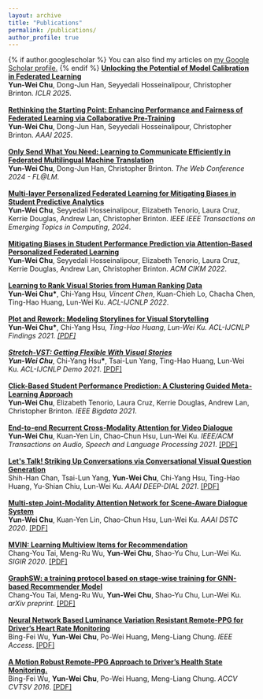 ```yaml
---
layout: archive
title: "Publications"
permalink: /publications/
author_profile: true
---
```


{% if author.googlescholar %}
  You can also find my articles on <u><a href="{{author.googlescholar}}">my Google Scholar profile</a>.</u>
{% endif %}
<b>[Unlocking the Potential of Model Calibration in Federated Learning](https://arxiv.org/abs/2409.04901)</b> 
<br><b>Yun-Wei Chu</b>, Dong-Jun Han, Seyyedali Hosseinalipour, Christopher Brinton. <i>ICLR 2025</i>.
<br>
<br>
<b>[Rethinking the Starting Point: Enhancing Performance and Fairness of Federated Learning via Collaborative Pre-Training](https://arxiv.org/abs/2402.02225)</b> 
<br><b>Yun-Wei Chu</b>, Dong-Jun Han, Seyyedali Hosseinalipour, Christopher Brinton. <i>AAAI 2025</i>.
<br>
<br>
<b>[Only Send What You Need: Learning to Communicate Efficiently in Federated Multilingual Machine Translation](https://arxiv.org/abs/2401.07456)</b> 
<br><b>Yun-Wei Chu</b>, Dong-Jun Han, Christopher Brinton. <i>The Web Conference 2024 - FL@LM</i>.
<br>
<br>
<b>[Multi-layer Personalized Federated Learning for Mitigating Biases in Student Predictive Analytics](https://arxiv.org/abs/2212.02985)</b> 
<br><b>Yun-Wei Chu</b>, Seyyedali Hosseinalipour, Elizabeth Tenorio, Laura Cruz, Kerrie Douglas, Andrew Lan, Christopher Brinton. <i>IEEE IEEE Transactions on Emerging Topics in Computing, 2024</i>.
<br>
<br>
<b>[Mitigating Biases in Student Performance Prediction via Attention-Based Personalized Federated Learning](https://arxiv.org/abs/2208.01182)</b> 
<br><b>Yun-Wei Chu</b>, Seyyedali Hosseinalipour, Elizabeth Tenorio, Laura Cruz, Kerrie Douglas, Andrew Lan, Christopher Brinton. <i>ACM CIKM 2022</i>.
<br>
<br>
<b>[Learning to Rank Visual Stories from Human Ranking Data](https://aclanthology.org/2022.acl-long.441.pdf)</b> 
<br><b>Yun-Wei Chu*</b>, Chi-Yang Hsu<b>*</b>, Vincent Chen<b>*</b>, Kuan-Chieh Lo, Chacha Chen, Ting-Hao Huang, Lun-Wei Ku. <i>ACL-IJCNLP 2022</i>.
<br>
<br>
<b>[Plot and Rework: Modeling Storylines for Visual Storytelling](https://arxiv.org/abs/2105.06950?context=cs.AI)</b> 
<br><b>Yun-Wei Chu*</b>, Chi-Yang Hsu<b>*</b>, Ting-Hao Huang, Lun-Wei Ku. <i>ACL-IJCNLP Findings 2021</i>. <a href="/files/PlotandRework.pdf" target="_blank">[PDF]</a>
<br>
<br>
<b><a href="/files/StretchVIST.pdf" target="_blank">Stretch-VST: Getting Flexible With Visual Stories</a></b> 
<br><b>Yun-Wei Chu*</b>, Chi-Yang Hsu<b>*</b>, Tsai-Lun Yang, Ting-Hao Huang, Lun-Wei Ku. <i>ACL-IJCNLP Demo 2021</i>. <a href="/files/StretchVIST.pdf" target="_blank">[PDF]</a>
<br>
<br>
<b>[Click-Based Student Performance Prediction: A Clustering Guided Meta-Learning Approach](https://arxiv.org/abs/2111.00901)</b> 
<br><b>Yun-Wei Chu</b>, Elizabeth Tenorio, Laura Cruz, Kerrie Douglas, Andrew Lan, Christopher Brinton. <i>IEEE Bigdata 2021</i>.
<br>
<br>
<b>[End-to-end Recurrent Cross-Modality Attention for Video Dialogue](https://ieeexplore.ieee.org/document/9376964)</b> 
<br><b>Yun-Wei Chu</b>, Kuan-Yen Lin, Chao-Chun Hsu, Lun-Wei Ku. <i>IEEE/ACM Transactions on Audio, Speech and Language Processing 2021</i>. <a href="/files/TASL_final_paper.pdf" target="_blank">[PDF]</a>
<br>
<br>
<b><a href="/files/AAAI21_Workshop_VIST_Question.pdf" target="_blank">Let's Talk! Striking Up Conversations via Conversational Visual Question Generation</a></b> 
<br>Shih-Han Chan, Tsai-Lun Yang, <b>Yun-Wei Chu</b>, Chi-Yang Hsu, Ting-Hao Huang, Yu-Shian Chiu, Lun-Wei Ku. <i>AAAI DEEP-DIAL 2021</i>. <a href="/files/AAAI21_Workshop_VIST_Question.pdf" target="_blank">[PDF]</a>
<br>
<br>
<b>[Multi-step Joint-Modality Attention Network for Scene-Aware Dialogue System](https://arxiv.org/abs/2001.06206)</b> 
<br><b>Yun-Wei Chu</b>, Kuan-Yen Lin, Chao-Chun Hsu, Lun-Wei Ku. <i>AAAI DSTC 2020</i>. [[PDF]](https://arxiv.org/abs/2001.06206)
<br>
<br>
<b>[MVIN: Learning Multiview Items for Recommendation](https://arxiv.org/abs/2005.12516)</b> 
<br>Chang-You Tai, Meng-Ru Wu, <b>Yun-Wei Chu</b>, Shao-Yu Chu, Lun-Wei Ku. <i>SIGIR 2020</i>. [[PDF]](https://arxiv.org/abs/2005.12516)
<br>
<br>
<b>[GraphSW: a training protocol based on stage-wise training for GNN-based Recommender Model](https://arxiv.org/abs/1908.05611)</b> 
<br>Chang-You Tai, Meng-Ru Wu, <b>Yun-Wei Chu</b>, Shao-Yu Chu, Lun-Wei Ku. <i>arXiv preprint</i>. [[PDF]](https://arxiv.org/abs/1908.05611)
<br>
<br>
<b>[Neural Network Based Luminance Variation Resistant Remote-PPG for Driver’s Heart Rate Monitoring](https://ieeexplore.ieee.org/document/8701432)</b> 
<br>Bing-Fei Wu, <b>Yun-Wei Chu</b>, Po-Wei Huang, Meng-Liang Chung.  <i>IEEE Access</i>. [[PDF]](https://ieeexplore.ieee.org/document/8701432)
<br>
<br>
<b>[A Motion Robust Remote-PPG Approach to Driver’s Health State Monitoring.](https://link.springer.com/chapter/10.1007/978-3-319-54407-6_31)</b> 
<br>Bing-Fei Wu, <b>Yun-Wei Chu</b>, Po-Wei Huang, Meng-Liang Chung. <i>ACCV CVTSV 2016</i>. [[PDF]](https://link.springer.com/chapter/10.1007/978-3-319-54407-6_31)
